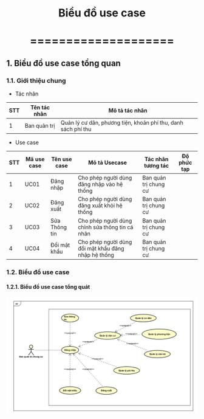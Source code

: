 <div align = "center">
<h1> Biểu đồ use case </h1>
<h1> ==================== </h1>
</div>

## 1. Biểu đồ use case tổng quan
### 1.1. Giới thiệu chung

- Tác nhân

| STT | Tên tác nhân | Mô tả tác nhân                                                |
| --- | ------------ | ------------------------------------------------------------- |
| 1   | Ban quản trị | Quản lý cư dân, phương tiện, khoản phí thu, danh sách phí thu |

- Use case

| STT | Mã use case | Tên use case  | Mô tả Usecase                                       | Tác nhân tương tác    | Độ phức tạp |
| --- | ----------- | ------------- | --------------------------------------------------- | --------------------- | ----------- |
| 1   | UC01        | Đăng nhập     | Cho phép người dùng đăng nhập vào hệ thống          | Ban quản trị chung cư |             |
| 2   | UC02        | Đăng xuất     | Cho phép người dùng đăng xuất khỏi hệ thống         | Ban quản trị chung cư |             |
| 3   | UC03        | Sửa Thông tin | Cho phép người dùng chỉnh sửa thông tin cá nhân     | Ban quản trị chung cư |             |
| 4   | UC04        | Đổi mật khẩu  | Cho phép người dùng đổi mật khẩu đăng nhập hệ thống | Ban quản trị chung cư |             |

### 1.2. Biểu đồ use case

#### 1.2.1. Biểu đồ use case tổng quát

<div style="text-align:center">
    <img src = "image.png">
</div>